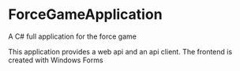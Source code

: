 # ForceGameApplication
A C# full application for the force game

This application provides a web api and an api client.
The frontend is created with Windows Forms

